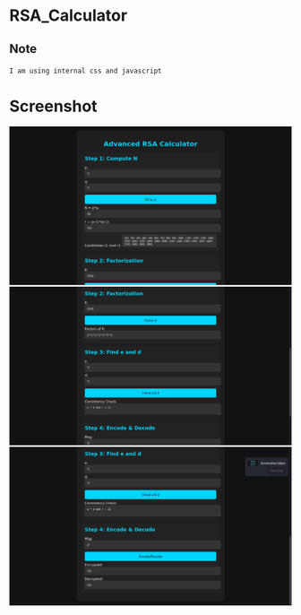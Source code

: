 # RSA_Calculator


## Note
`` I am using internal css and javascript ``



# Screenshot
![](img/1.png)
![](img/2.png)
![](img/3.png)
